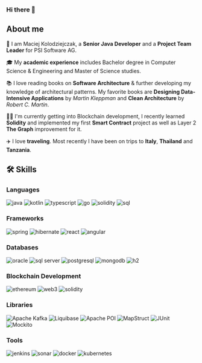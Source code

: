 ### Hi there 👋

## About me

🔭 I am Maciej Kolodziejczak, a **Senior Java Developer** and a **Project Team Leader** for PSI Software AG. 

🎓 My **academic experience** includes Bachelor degree in Computer Science & Engineering and Master of Science studies.

📚 I love reading books on **Software Architecture** & further developing my knowledge of architectural patterns. My favorite books are **Designing Data-Intensive Applications** by _Martin Kleppman_ and **Clean Architecture** by _Robert C. Martin_.

👨‍💻 I'm currently getting into Blockchain development, I recently learned **Solidity** and implemented my first **Smart Contract** project as well as Layer 2 **The Graph** improvement for it.

✈️ I love **traveling**. Most recently I have been on trips to **Italy**, **Thailand** and **Tanzania**.

## 🛠️ Skills

### Languages

![java](https://img.shields.io/badge/Java-323330?style=for-the-badge&logo=java&logoColor=F7DF1E)
![kotlin](https://img.shields.io/badge/Kotlin-20232A?style=for-the-badge&logo=kotlin&logoColor=61DAFB)
![typescript](https://img.shields.io/badge/TypeScript-3178C6?style=for-the-badge&logo=typescript&logoColor=white)
![go](https://img.shields.io/badge/Go-3776AB?style=for-the-badge&logo=go&logoColor=white)
![solidity](https://img.shields.io/badge/Solidity-28B6F6?style=for-the-badge&logo=solidity&logoColor=white)
![sql](https://img.shields.io/badge/Sql-000000?style=for-the-badge&logo=microsoftsqlserver&logoColor=FFFFFF)

### Frameworks

![spring](https://img.shields.io/badge/Spring-76B900?style=for-the-badge&logo=spring&logoColor=white)
![hibernate](https://img.shields.io/badge/Hibernate-CA4245?style=for-the-badge&logo=hibernate&logoColor=white)
![react](https://img.shields.io/badge/React-0081CB?style=for-the-badge&logo=react&logoColor=white)
![angular](https://img.shields.io/badge/Angular-4285F4?style=for-the-badge&logo=angular&logoColor=white)

### Databases

![oracle](https://img.shields.io/badge/Oracle-0081CB?style=for-the-badge&logo=oracle&logoColor=white)
![sql server](https://img.shields.io/badge/SQL_Server-4285F4?style=for-the-badge&logo=microsoftsqlserver&logoColor=white)
![postgresql](https://img.shields.io/badge/PostgreSql-319795?style=for-the-badge&logo=postgresql&logoColor=white)
![mongodb](https://img.shields.io/badge/MongoDb-06B6D4?style=for-the-badge&logo=mongodb&logoColor=white)
![h2](https://img.shields.io/badge/H2-FF4785?style=for-the-badge&logo=h2&logoColor=white)

### Blockchain Development

![ethereum](https://img.shields.io/badge/Ethereum-3C3C3D?style=for-the-badge&logo=ethereum&logoColor=white)
![web3](https://img.shields.io/badge/Web_3-F16822?style=for-the-badge&logo=web3.js&logoColor=white)
![solidity](https://img.shields.io/badge/Solidity-363636?style=for-the-badge&logo=solidity&logoColor=white)

### Libraries

![Apache Kafka](https://img.shields.io/badge/Apache_Kafka-E434AA?style=for-the-badge&logo=apachekafka&logoColor=white)
![Liquibase](https://img.shields.io/badge/Liquibase-000000?style=for-the-badge&logo=liquibase&logoColor=white)
![Apache POI](https://img.shields.io/badge/Apache_POI-E34F26?style=for-the-badge&logo=poi&logoColor=white)
![MapStruct](https://img.shields.io/badge/MapStruct-1572B6?style=for-the-badge&logo=mapstruct&logoColor=white)
![JUnit](https://img.shields.io/badge/Junit_5-563D7C?style=for-the-badge&logo=junit5&logoColor=white)
![Mockito](https://img.shields.io/badge/Mockito-0769AD?style=for-the-badge&logo=mockito&logoColor=white)

### Tools

![jenkins](https://img.shields.io/badge/Jenkins-ffaa00?style=for-the-badge&logo=jenkins&logoColor=white)
![sonar](https://img.shields.io/badge/Sonar-000000?style=for-the-badge&logo=sonar&logoColor=white)
![docker](https://img.shields.io/badge/Docker-430098?style=for-the-badge&logo=docker&logoColor=white)
![kubernetes](https://img.shields.io/badge/Kubernetes-00C7B7?style=for-the-badge&logo=kubernetes&logoColor=white)
